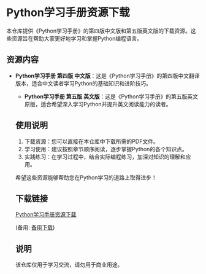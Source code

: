 # Python学习手册资源下载

本仓库提供《Python学习手册》的第四版中文版和第五版英文版的下载资源。这些资源旨在帮助大家更好地学习和掌握Python编程语言。

## 资源内容

- **Python学习手册 第四版 中文版**：这是《Python学习手册》的第四版中文翻译版本，适合中文读者学习Python的基础知识和进阶技巧。

  - **Python学习手册 第五版 英文版**：这是《Python学习手册》的第五版英文原版，适合希望深入学习Python并提升英文阅读能力的读者。

  ## 使用说明

  1. 下载资源：您可以直接在本仓库中下载所需的PDF文件。
  2. 学习使用：建议按照章节顺序阅读，逐步掌握Python的各个知识点。
  3. 实践练习：在学习过程中，结合实际编程练习，加深对知识的理解和应用。

  希望这些资源能够帮助您在Python学习的道路上取得进步！

  ## 下载链接
  [Python学习手册资源下载](https://pan.quark.cn/s/33a14fcd2ec7) 

  (备用: [备用下载](https://pan.baidu.com/s/1LrS30DhP3WkZDRjmw1zZfg?pwd=1234))

  ## 说明

  该仓库仅用于学习交流，请勿用于商业用途。
